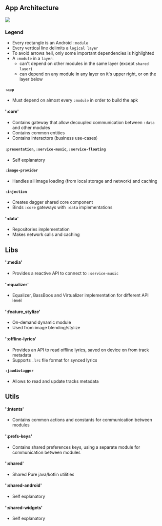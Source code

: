 ## App Architecture

<img src="https://github.com/ologe/canaree-music-player/blob/master/docs/images/app_architecture.jpg">

<br>

### Legend
- Every rectangle is an Android `:module`
- Every vertical line delimits a `logical layer`
- To avoid arrows hell, only some important dependencies is highlighted
- A `:module` in a `layer`:
    - can't depend on other modules in the same layer (except `shared layer`)
    - can depend on any module in any layer on it's upper right, or on the layer below

#### `:app`
- Must depend on almost every `:module` in order to build the apk

#### ':core'
- Contains gateway that allow decoupled communication between `:data` and other modules
- Contains common entities
- Contains interactors (business use-cases)

#### `:presentation`, `:service-music`, `:service-floating`
- Self explanatory

#### `:image-provider`
- Handles all image loading (from local storage and network) and caching

#### `:injection`
- Creates dagger shared core component
- Binds `:core` gateways with `:data` implementations 

#### ':data'
- Repositories implementation
- Makes network calls and caching


## Libs

#### ':media'
- Provides a reactive API to connect to `:service-music`

#### ':equalizer'
- Equalizer, BassBoos and Virtualizer implementation for different API level

#### ':feature_stylize'
- On-demand dynamic module
- Used from image blending/stylize

#### ':offline-lyrics'
- Provides an API to read offline lyrics, saved on device on from track metadata
- Supports `.lrc` file format for synced lyrics 

#### `:jaudiotagger`
- Allows to read and update tracks metadata 

## Utils

#### ':intents'
- Contains common actions and constants for communication between modules

#### ':prefs-keys'
- Contains shared preferences keys, using a separate module for communication between modules

#### ':shared'
- Shared Pure java/kotlin utilities

#### ':shared-android'
- Self explanatory 

#### ':shared-widgets'
- Self explanatory
